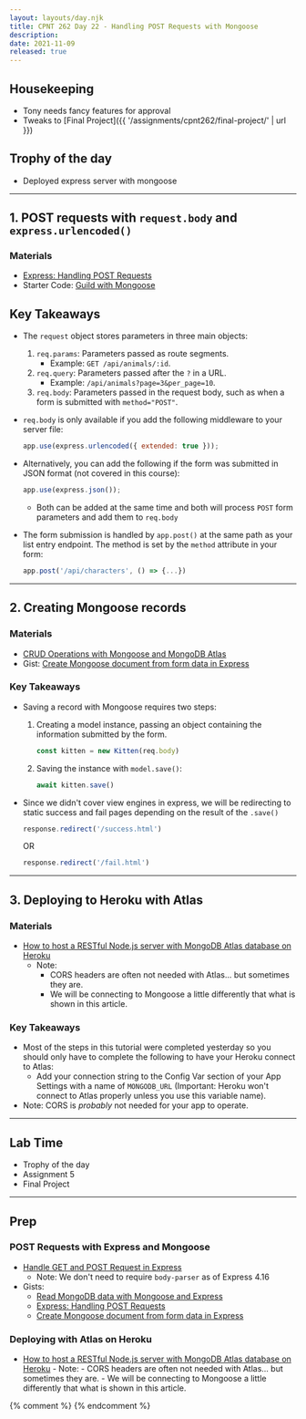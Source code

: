 ```yaml
---
layout: layouts/day.njk
title: CPNT 262 Day 22 - Handling POST Requests with Mongoose
description: 
date: 2021-11-09
released: true
---
```


## Housekeeping
- Tony needs fancy features for approval
- Tweaks to [Final Project]({{ '/assignments/cpnt262/final-project/' | url }})

## Trophy of the day
- Deployed express server with mongoose

---

## 1. POST requests with `request.body` and `express.urlencoded()`

### Materials
- [Express: Handling POST Requests](https://gist.github.com/acidtone/008bde16ec883f5b8cda22417623d435)
- Starter Code: [Guild with Mongoose](https://github.com/sait-wbdv/in-class/tree/main/cpnt262/11-09-post-requests/01-starter-guild)

## Key Takeaways
- The `request` object stores parameters in three main objects:
    1. `req.params`: Parameters passed as route segments. 
        - Example: `GET /api/animals/:id`.
    2. `req.query`: Parameters passed after the `?` in a URL.
        - Example: `/api/animals?page=3&per_page=10`.
    3. `req.body`: Parameters passed in the request body, such as when a form is submitted with `method="POST"`.
- `req.body` is only available if you add the following middleware to your server file:

    ```js
    app.use(express.urlencoded({ extended: true }));
    ```

- Alternatively, you can add the following if the form was submitted in JSON format (not covered in this course):

    ```js
    app.use(express.json());
    ```

    - Both can be added at the same time and both will process `POST` form parameters and add them to `req.body`
- The form submission is handled by `app.post()` at the same path as your list entry endpoint. The method is set by the `method` attribute in your form:

    ```js
    app.post('/api/characters', () => {...})
    ```

---

## 2. Creating Mongoose records
### Materials
- [CRUD Operations with Mongoose and MongoDB Atlas](https://www.digitalocean.com/community/tutorials/nodejs-crud-operations-mongoose-mongodb-atlas)
- Gist: [Create Mongoose document from form data in Express](https://gist.github.com/acidtone/c69a20727a1e11c58fcc9ff0503b1471)

### Key Takeaways
- Saving a record with Mongoose requires two steps:
    1. Creating a model instance, passing an object containing the information submitted by the form.
        ```js
        const kitten = new Kitten(req.body)
        ```
    2. Saving the instance with `model.save()`:
        ```js
        await kitten.save()
        ```
- Since we didn't cover view engines in express, we will be redirecting to static success and fail pages depending on the result of the `.save()`

    ```js
    response.redirect('/success.html')
    ```
    
    OR
    ```js
    response.redirect('/fail.html')
    ```
    
---

## 3. Deploying to Heroku with Atlas
### Materials
- [How to host a RESTful Node.js server with MongoDB Atlas database on Heroku](https://dev.to/cpclark360/how-to-host-a-restful-node-js-server-with-mongodb-atlas-database-on-heroku-1opl)
    - Note:
        - CORS headers are often not needed with Atlas... but sometimes they are.
        - We will be connecting to Mongoose a little differently that what is shown in this article.

### Key Takeaways
- Most of the steps in this tutorial were completed yesterday so you should only have to complete the following to have your Heroku connect to Atlas:
    - Add your connection string to the Config Var section of your App Settings with a name of `MONGODB_URL` (Important: Heroku won't connect to Atlas properly unless you use this variable name).
- Note: CORS is _probably_ not needed for your app to operate.

---

## Lab Time
- Trophy of the day
- Assignment 5
- Final Project

---

## Prep
### POST Requests with Express and Mongoose
- [Handle GET and POST Request in Express](https://codeforgeek.com/handle-get-post-request-express-4/)
    - Note: We don't need to require `body-parser` as of Express 4.16
- Gists: 
    - [Read MongoDB data with Mongoose and Express](https://gist.github.com/acidtone/de24abff567b3b2bf90b1af35bc3a23a)        
    - [Express: Handling POST Requests](https://gist.github.com/acidtone/008bde16ec883f5b8cda22417623d435)
    - [Create Mongoose document from form data in Express](https://gist.github.com/acidtone/c69a20727a1e11c58fcc9ff0503b1471)

### Deploying with Atlas on Heroku  
- [How to host a RESTful Node.js server with MongoDB Atlas database on Heroku](https://dev.to/cpclark360/how-to-host-a-restful-node-js-server-with-mongodb-atlas-database-on-heroku-1opl)
        - Note:
            - CORS headers are often not needed with Atlas... but sometimes they are.
            - We will be connecting to Mongoose a little differently that what is shown in this article.

{% comment %}
{% endcomment %}